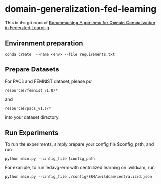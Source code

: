 # domain-generalization-fed-learning

This is the git repo of [Benchmarking Algorithms for Domain Generalization in Federated Learning]([https://openreview.net/forum?id=IsCg7qoy8i9](https://openreview.net/forum?id=EqGjKubKEB)).

## Environment preparation
```
conda create  --name <env> --file requirements.txt
```

## Prepare Datasets
For PACS and FEMNIST dataset, please put 
```
resources/femnist_v1.0/* 
```
and 
```
resources/pacs_v1.0/* 
```
into your dataset directory.

## Run Experiments
To run the experiments, simply prepare your config file $config_path, and run
```
python main.py --config_file $config_path
```
For example, to run fedavg-erm with centralized learning on iwildcam, run
```
python main.py --config_file ./config/ERM/iwildcam/centralized.json
```

